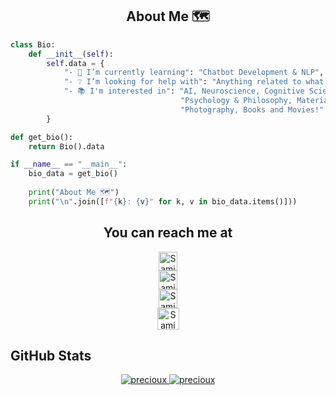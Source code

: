<h2 align="center">About Me 🗺️</h2> 

```Python
class Bio:
    def __init__(self):
        self.data = {
            "- 🌱 I’m currently learning": "Chatbot Development & NLP",
            "- ❔ I’m looking for help with": "Anything related to what I am currently learning 😅",
            "- 📚 I'm interested in": "AI, Neuroscience, Cognitive Science, "
                                      "Psychology & Philosophy, Material Science & Chemistry, "
                                      "Photography, Books and Movies!"
        }

def get_bio():
    return Bio().data

if __name__ == "__main__":
    bio_data = get_bio()
    
    print("About Me 🗺️")
    print("\n".join([f"{k}: {v}" for k, v in bio_data.items()]))

`````
<h2 align="center">You can reach me at </h2>

<p align="center">
  
  <a href="https://www.linkedin.com/in/samin-mahdipour/">
    <img src="https://cdn.jsdelivr.net/npm/simple-icons@3.0.1/icons/linkedin.svg" alt="Samin Mahdipour's LinkedIn Profile" height="30" width="30" style="display:block">
  </a>

  <a href="https://www.kaggle.com/precioux">
    <img src="https://cdn4.iconfinder.com/data/icons/logos-and-brands-1/512/189_Kaggle_logo_logos-512.png" alt="Samin Mahdipour's Kaggle Profile" height="30" width="30" style="display:block">
  </a>
	
  <a href="mailto: uni.mahdipour@gmail.com">
    <img src="https://simpleicons.org/icons/gmail.svg" alt="Samin Mahdipour's Gmail" height="30" width="30" style="display:block">
  </a> 

  <a href="https://hub.docker.com/u/precioux">
     <img src="https://simpleicons.org/icons/docker.svg" alt="Samin Mahdipour's dockerhub Profile" height="35" width="35" style="display:block">
  </a>

</p>

## GitHub Stats

<!--
<summary><b>Precioux's Stats</b></summary>
<br/>
-->
<p align="center">
	<a href="https://github.com/Precioux">
<!-- 	<img  src="https://github-readme-stats.vercel.app/api?username=precioux&show_icons=true&theme=graywhite" alt="precioux"> -->
	<img  src="https://github-readme-streak-stats.herokuapp.com/?user=precioux" alt="precioux">
        <img  src="https://github-readme-stats.vercel.app/api/top-langs/?username=precioux&langs_count=10&theme=graywhite&layout=compact" alt="precioux">
	</a>
	<br/>
</p>
<br/>
<!--


